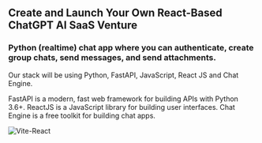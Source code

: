 ## Create and Launch Your Own React-Based ChatGPT AI SaaS Venture

### Python (realtime) chat app where you can authenticate, create group chats, send messages, and send attachments.

Our stack will be using Python, FastAPI, JavaScript, React JS and Chat Engine.

FastAPI is a modern, fast web framework for building APIs with Python 3.6+. ReactJS is a JavaScript library for building user interfaces. Chat Engine is a free toolkit for building chat apps.

![Vite-React](https://github.com/farukalampro/python-realtime-chat-application/assets/92469073/7ab06aba-6db0-4081-afa1-16d9ab78cb70)
